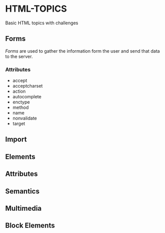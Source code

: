 # HTML-TOPICS
Basic HTML topics with challenges 
 
## Forms
  *Forms* are used to gather the information form the user and send that data to the server. <br>

### **Attributes**
  * accept
  * acceptcharset
  * action
  * autocomplete
  * enctype
  * method
  * name
  * nonvalidate
  * target 

## Import 
## Elements
## Attributes
## Semantics
## Multimedia
## Block Elements
